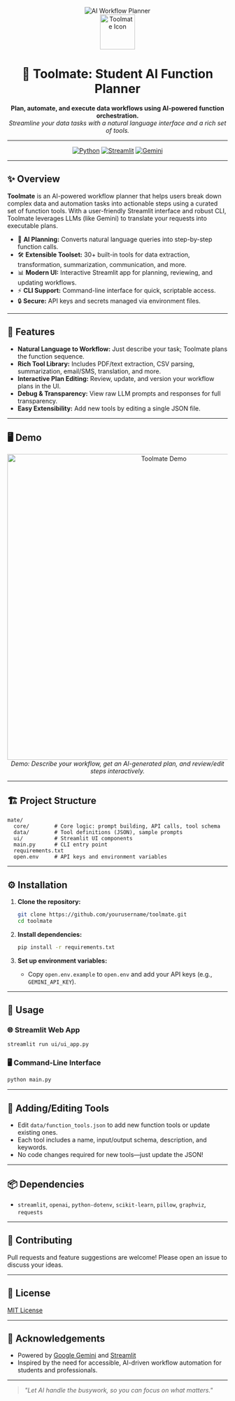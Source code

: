 <p align="center">
  <img src="https://img.shields.io/badge/AI-Workflow%20Planner-blueviolet?style=for-the-badge&logo=python" alt="AI Workflow Planner"/>
  <br/>
  <img src="https://img.icons8.com/fluency/96/robot-2.png" width="80" alt="Toolmate Icon"/>
  <h1 align="center">🤖 Toolmate: Student AI Function Planner</h1>
  <p align="center">
    <b>Plan, automate, and execute data workflows using AI-powered function orchestration.</b><br/>
    <i>Streamline your data tasks with a natural language interface and a rich set of tools.</i>
  </p>
</p>

---

<p align="center">
  <a href="#"><img src="https://img.shields.io/badge/Python-3.8%2B-blue.svg?style=flat-square&logo=python" alt="Python"></a>
  <a href="#"><img src="https://img.shields.io/badge/Streamlit-UI-orange.svg?style=flat-square&logo=streamlit" alt="Streamlit"></a>
  <a href="#"><img src="https://img.shields.io/badge/Google%20Gemini-886FBF?logo=googlegemini&logoColor=fff" alt="Gemini"></a>
</p>

---

## ✨ Overview

**Toolmate** is an AI-powered workflow planner that helps users break down complex data and automation tasks into actionable steps using a curated set of function tools. With a user-friendly Streamlit interface and robust CLI, Toolmate leverages LLMs (like Gemini) to translate your requests into executable plans.

- 🧠 **AI Planning:** Converts natural language queries into step-by-step function calls.
- 🛠️ **Extensible Toolset:** 30+ built-in tools for data extraction, transformation, summarization, communication, and more.
- 📊 **Modern UI:** Interactive Streamlit app for planning, reviewing, and updating workflows.
- ⚡ **CLI Support:** Command-line interface for quick, scriptable access.
- 🔒 **Secure:** API keys and secrets managed via environment files.

---

## 🚀 Features

- **Natural Language to Workflow:** Just describe your task; Toolmate plans the function sequence.
- **Rich Tool Library:** Includes PDF/text extraction, CSV parsing, summarization, email/SMS, translation, and more.
- **Interactive Plan Editing:** Review, update, and version your workflow plans in the UI.
- **Debug & Transparency:** View raw LLM prompts and responses for full transparency.
- **Easy Extensibility:** Add new tools by editing a single JSON file.

---

## 🖥️ Demo

<p align="center">
  <img src="https://user-images.githubusercontent.com/placeholder/demo.gif" alt="Toolmate Demo" width="700"/>
  <br/>
  <i>Demo: Describe your workflow, get an AI-generated plan, and review/edit steps interactively.</i>
</p>

---

## 🏗️ Project Structure

```
mate/
  core/        # Core logic: prompt building, API calls, tool schema
  data/        # Tool definitions (JSON), sample prompts
  ui/          # Streamlit UI components
  main.py      # CLI entry point
  requirements.txt
  open.env     # API keys and environment variables
```

---

## ⚙️ Installation

1. **Clone the repository:**
   ```bash
   git clone https://github.com/yourusername/toolmate.git
   cd toolmate
   ```

2. **Install dependencies:**
   ```bash
   pip install -r requirements.txt
   ```

3. **Set up environment variables:**
   - Copy `open.env.example` to `open.env` and add your API keys (e.g., `GEMINI_API_KEY`).

---

## 🏃 Usage

### 🌐 Streamlit Web App

```bash
streamlit run ui/ui_app.py
```

### 🖥️ Command-Line Interface

```bash
python main.py
```

---

## 🧩 Adding/Editing Tools

- Edit `data/function_tools.json` to add new function tools or update existing ones.
- Each tool includes a name, input/output schema, description, and keywords.
- No code changes required for new tools—just update the JSON!

---

## 📦 Dependencies

- `streamlit`, `openai`, `python-dotenv`, `scikit-learn`, `pillow`, `graphviz`, `requests`

---

## 🤝 Contributing

Pull requests and feature suggestions are welcome! Please open an issue to discuss your ideas.

---

## 📄 License

[MIT License](LICENSE)

---

## 🙏 Acknowledgements

- Powered by [Google Gemini](https://ai.google/discover/gemini/) and [Streamlit](https://streamlit.io/)
- Inspired by the need for accessible, AI-driven workflow automation for students and professionals.

---

> _"Let AI handle the busywork, so you can focus on what matters."_ 
